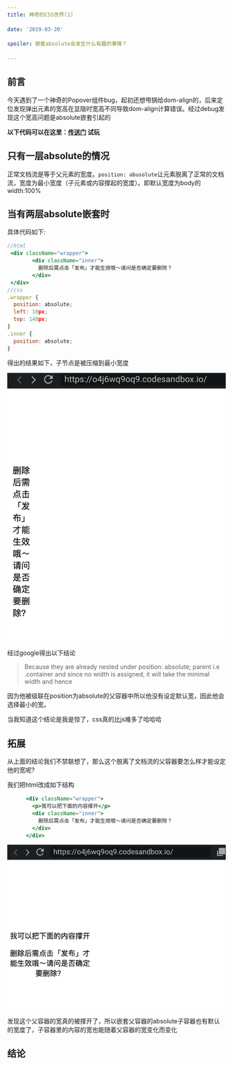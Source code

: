 ```yaml
---
title: 神奇的CSS世界(1)

date: '2019-03-20'

spoiler: 嵌套absolute会发生什么有趣的事情？

---
```


## 前言

今天遇到了一个神奇的Popover组件bug，起初还想甩锅给dom-align的，后来定位发现弹出元素的宽高在显隐时宽高不同导致dom-align计算错误。经过debug发现这个宽高问题是absolute嵌套引起的

**以下代码可以在这里：[传送门](https://codesandbox.io/s/o4j6wq9oq9) 试玩**

## 只有一层absolute的情况

正常文档流是等于父元素的宽度。`position: abusolute`让元素脱离了正常的文档流，宽度为最小宽度（子元素或内容撑起的宽度）。即默认宽度为body的width:100%

## 当有两层absolute嵌套时

具体代码如下:

```jsx
//html
 <div className="wrapper">
        <div className="inner">
          删除后需点击「发布」才能生效哦～请问是否确定要删除？
        </div>
 </div>
//css
.wrapper {
  position: absolute;
  left: 10px;
  top: 140px;
}
.inner {
  position: absolute;
}
```

得出的结果如下，子节点是被压缩到最小宽度

![image-20190320003513604](/images/image-20190320003513604.png)

经过google得出以下结论

> Because they are already nested under position: absolute; parent i.e .container and since no width is assigned, it will take the minimal width and hence

因为他被级联在position为absolute的父容器中所以他没有设定默认宽，因此他会选择最小的宽。

当我知道这个结论是我是惊了，css真的比js难多了哈哈哈



## 拓展

从上面的结论我们不禁联想了，那么这个脱离了文档流的父容器要怎么样才能设定他的宽呢?

我们把html改成如下结构

```jsx
      <div className="wrapper">
        <p>我可以把下面的内容撑开</p>
        <div className="inner">
          删除后需点击「发布」才能生效哦～请问是否确定要删除？
        </div>
      </div>
```

![image-20190320003441607](/images/image-20190320003441607.png)

发现这个父容器的宽真的被撑开了，所以嵌套父容器的absolute子容器也有默认的宽度了，子容器里的内容的宽也能随着父容器的宽变化而变化

## 结论


